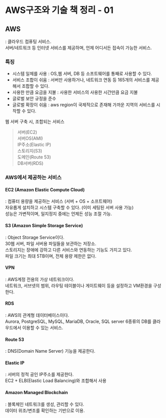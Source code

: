 # AWS구조와 기술 책 정리 - 01

## AWS
: 클라우드 컴퓨팅 서비스.  
서버/네트워크 등 인터넷 서비스를 제공하며, 언제 어디서든 접속이 가능한 서비스.  

### 특징
- 시스템 일체를 사용 : OS,웹 서버, DB 등 소프트웨어를 통째로 사용할 수 있다.  
- 서비스 조합이 쉬움 : 서버만 사용하거나, 네트워크 연동 등 165개의 서비스를 제공해서 조합할 수 있다.
- 사용한 만큼 요금을 지불 : 사용한 서비스의 사용한 시간만큼 요금 지불
- 글로벌 보안 규정을 준수
- 글로벌 확장이 쉬움 : aws region이 국제적으로 존재해 가까운 지역의 서비스를 시작할 수 있다. 

웹 서버 구축 시, 조합되는 서비스
> 서버(EC2)  
> 서버OS(AMI)  
> IP주소(Elastic IP)  
> 스토리지(S3)  
> 도메인(Route 53)  
> DB서버(RDS)  

### AWS에서 제공하는 서비스
#### EC2 (Amazon Elastic Compute Cloud)
: 컴퓨터 용량을 제공하는 서비스 (서버 + OS + 소프트웨어)  
자유롭게 설치하고 시스템 구축할 수 있다. (이미 세팅된 서버 사용 가능)  
성능은 가변적이며, 일지정지 중에는 언제든 성능 조절 가능.  

#### S3 (Amazon Simple Storage Service)
: Object Storage Service이다.  
30웹 서버, 파일 서버용 파일들을 보관하는 저장소.  
스토리지는 장애에 강하고 다른 서비스와 연동하는 기능도 가지고 있다.  
파일 크기는 최대 5TB이며, 전체 용량 제한은 없다.  

#### VPN
: AWS계정 전용의 가상 네트워크이다.  
네트워크, 서브넷의 범위, 라우팅 테이블이나 게이트웨이 등을 설정하고 VM환경을 구성한다.  

#### RDS
: AWS의 관계형 데이터베이스이다.  
Aurora, PostgreSQL, MySQL, MariaDB, Oracle, SQL server 6종류의 DB를 클라우드에서 이용할 수 있는 서비스.  

#### Route 53
: DNS(Domain Name Server) 기능을 제공한다.  

#### Elastic IP
: 서버의 정적 공인 IP주소를 제공한다.  
EC2 + ELB(Elastic Load Balancing)와 조합해서 사용   

#### Amazon Managed Blockchain
: 블록체인 네트워크를 생성, 관리할 수 있다.  
데이터 위조/변조를 확인하는 기반으로 이용.  



